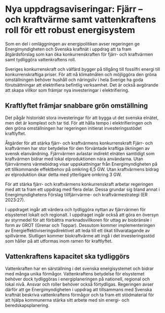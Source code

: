 # Nya uppdragsaviseringar:  Fjärr – och kraftvärme samt vattenkraftens roll för ett robust energisystem

Som en del i omläggningen av energipolitiken avser regeringen ge Energimyndigheten och Svenska kraftnät i uppdrag att ta fram åtgärdsförslag som kan öka konkurrenskraften för fjärr- och kraftvärmen samt tydliggöra vattenkraftens roll.

Sveriges konkurrenskraft och välfärd bygger på tillgång till fossilfri energi till konkurrenskraftiga priser. För att nå klimatmålen och möjliggöra den gröna omställningen behöver hushåll och näringsliv i hela Sverige ha goda förutsättningar att elektrifiera befintlig verksamhet. Det är också avgörande att skapa villkor som främjar nya investeringar i elektrifiering.

## Kraftlyftet främjar snabbare grön omställning

Det pågår historiskt stora investeringar för att bygga ut det svenska elnätet, men det är komplext och tar tid. För att hålla tempo i elektrifieringen och den gröna omställningen har regeringen initierat investeringsstödet kraftlyftet.

Åtgärder för att stärka fjärr- och kraftvärmens konkurrenskraft
Fjärr- och kraftvärmen har stor betydelse för den förväntade kraftiga ökningen av svensk elanvändning. Fjärrvärmen avlastar indirekt elnäten samtidigt som kraftvärmen bidrar med lokal elproduktionen nära användarna. Utan fjärrvärmens värmebidrag visar uppskattningar från Energimyndigheten på ett tillkommande effektbehov på omkring 6,5 GW. Utan kraftvärmens bidrag av elproduktion ökar detta med ytterligare omkring 3 GW.

För att stärka fjärr- och kraftvärmens konkurrenskraft arbetar regeringen med att ta fram ett uppdrag med flera delar. Dessa grundar sig bland annat i Energimyndighetens Förslag tillfjärrvärme- och kraftvärmestrategi (ER 2023:27).

I uppdraget ingår att värdera och tydliggöra nyttan av fjärrvärmen för elsystemet lokalt och regionalt. I uppdraget ingår också att göra en översyn av styrmedel för att förbättra marknadsvillkoren för uttag av biobränsle i form av GROT (Grenar och Toppar). Dessutom kommer implementeringen av Energieffektiviseringsdirektivet att leda till ett ökat tillvaratagande av spillvärme. Slutligen kommer biokraftvärme att ingå i det investeringsstöd som håller på att utformas inom ramen för kraftlyftet.

## Vattenkraftens kapacitet ska tydliggörs

Vattenkraften har en särställning i det svenska energisystemet och bidrar med många unika förmågor. Vattenkraftens betydelse för elsystemet behöver dock tydliggöras i energiplaneringen på nationell, regional och lokal nivå. Ansvar och roller behöver också förtydligas. Regeringen avser därför att ge Energimyndigheten i uppdrag att tillsammans med Svenska kraftnät beskriva vattenkraftens förmågor och ta fram ett stödmaterial för att hjälpa kommunerna stärka sitt arbete med sin energi- och beredskapsplanering.
